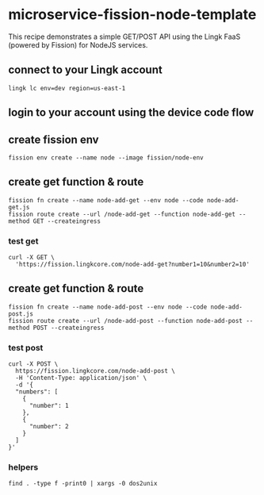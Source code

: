 # microservice-fission-node-template

This recipe demonstrates a simple GET/POST API using the Lingk FaaS (powered by Fission) for NodeJS services.

## connect to your Lingk account
	lingk lc env=dev region=us-east-1

## login to your account using the device code flow

## create fission env
	fission env create --name node --image fission/node-env
	
## create get function & route
	fission fn create --name node-add-get --env node --code node-add-get.js
	fission route create --url /node-add-get --function node-add-get --method GET --createingress
	
### test get
	curl -X GET \
	  'https://fission.lingkcore.com/node-add-get?number1=10&number2=10' 
	  
## create get function & route
	fission fn create --name node-add-post --env node --code node-add-post.js
	fission route create --url /node-add-post --function node-add-post --method POST --createingress
	
### test post
	curl -X POST \
	  https://fission.lingkcore.com/node-add-post \
	  -H 'Content-Type: application/json' \
	  -d '{
	  "numbers": [
	  	{ 
	      "number": 1
	    },
	    {
	      "number": 2
	    }
	  ]
	}'


### helpers
	find . -type f -print0 | xargs -0 dos2unix
	
